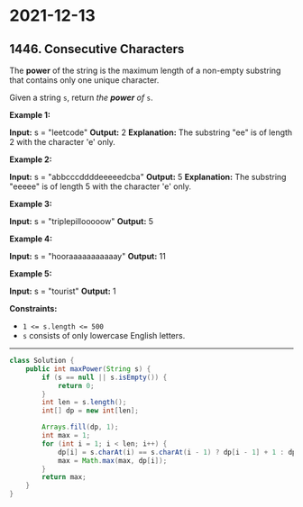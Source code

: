 # 2021-12-13

## 1446. Consecutive Characters

The **power** of the string is the maximum length of a non-empty substring that contains only one unique character.

Given a string `s`, return _the **power** of_ `s`.

**Example 1:**

**Input:** s = "leetcode"
**Output:** 2
**Explanation:** The substring "ee" is of length 2 with the character 'e' only.

**Example 2:**

**Input:** s = "abbcccddddeeeeedcba"
**Output:** 5
**Explanation:** The substring "eeeee" is of length 5 with the character 'e' only.

**Example 3:**

**Input:** s = "triplepillooooow"
**Output:** 5

**Example 4:**

**Input:** s = "hooraaaaaaaaaaay"
**Output:** 11

**Example 5:**

**Input:** s = "tourist"
**Output:** 1

**Constraints:**

- `1 <= s.length <= 500`
- `s` consists of only lowercase English letters.

---

```java
class Solution {
    public int maxPower(String s) {
        if (s == null || s.isEmpty()) {
            return 0;
        }
        int len = s.length();
        int[] dp = new int[len];

        Arrays.fill(dp, 1);
        int max = 1;
        for (int i = 1; i < len; i++) {
            dp[i] = s.charAt(i) == s.charAt(i - 1) ? dp[i - 1] + 1 : dp[i];
            max = Math.max(max, dp[i]);
        }
        return max;
    }
}
```
